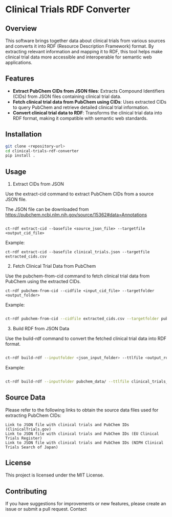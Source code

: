 # Clinical Trials RDF Converter

## Overview

This software brings together data about clinical trials from various sources and converts it into RDF (Resource Description Framework) format. By extracting relevant information and mapping it to RDF, this tool helps make clinical trial data more accessible and interoperable for semantic web applications.

## Features

- **Extract PubChem CIDs from JSON files**: Extracts Compound Identifiers (CIDs) from JSON files containing clinical trial data.
- **Fetch clinical trial data from PubChem using CIDs**: Uses extracted CIDs to query PubChem and retrieve detailed clinical trial information.
- **Convert clinical trial data to RDF**: Transforms the clinical trial data into RDF format, making it compatible with semantic web standards.

## Installation

```bash
git clone <repository-url>
cd clinical-trials-rdf-converter
pip install .
```

## Usage

1. Extract CIDs from JSON

Use the extract-cid command to extract PubChem CIDs from a source JSON file.

The JSON file can be downloaded from https://pubchem.ncbi.nlm.nih.gov/source/15362#data=Annotations

```

ct-rdf extract-cid --basefile <source_json_file> --targetfile <output_cid_file>
```

Example:

```
ct-rdf extract-cid --basefile clinical_trials.json --targetfile extracted_cids.csv
```

2. Fetch Clinical Trial Data from PubChem

Use the pubchem-from-cid command to fetch clinical trial data from PubChem using the extracted CIDs.

```
ct-rdf pubchem-from-cid --cidfile <input_cid_file> --targetfolder <output_folder>
```

Example:

```bash

ct-rdf pubchem-from-cid --cidfile extracted_cids.csv --targetfolder pubchem_data/
```

3. Build RDF from JSON Data

Use the build-rdf command to convert the fetched clinical trial data into RDF format.

```bash

ct-rdf build-rdf --inputfolder <json_input_folder> --ttlfile <output_rdf_ttl_file>
```
Example:

```bash

ct-rdf build-rdf --inputfolder pubchem_data/ --ttlfile clinical_trials_data.ttl
```

## Source Data

Please refer to the following links to obtain the source data files used for extracting PubChem CIDs:

    Link to JSON file with clinical trials and PubChem IDs (ClinicalTrials.gov)
    Link to JSON file with clinical trials and PubChem IDs (EU Clinical Trials Register)
    Link to JSON file with clinical trials and PubChem IDs (NIPH Clinical Trials Search of Japan)

## License

This project is licensed under the MIT License.

## Contributing

If you have suggestions for improvements or new features, please create an issue or submit a pull request.
Contact

